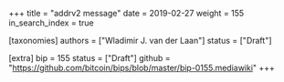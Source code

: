 +++
title = "addrv2 message"
date = 2019-02-27
weight = 155
in_search_index = true

[taxonomies]
authors = ["Wladimir J. van der Laan"]
status = ["Draft"]

[extra]
bip = 155
status = ["Draft"]
github = "https://github.com/bitcoin/bips/blob/master/bip-0155.mediawiki"
+++

